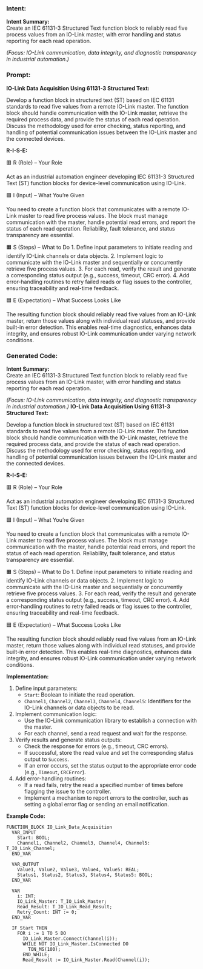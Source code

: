 ### Intent:
**Intent Summary:**  
Create an IEC 61131-3 Structured Text function block to reliably read five process values from an IO-Link master, with error handling and status reporting for each read operation.  

*(Focus: IO-Link communication, data integrity, and diagnostic transparency in industrial automation.)*

### Prompt:
**IO-Link Data Acquisition Using 61131-3 Structured Text:**

Develop a function block in structured text (ST) based on IEC 61131 standards to read five values from a remote IO-Link master. The function block should handle communication with the IO-Link master, retrieve the required process data, and provide the status of each read operation. Discuss the methodology used for error checking, status reporting, and handling of potential communication issues between the IO-Link master and the connected devices.

**R-I-S-E:**

🟥 R (Role) – Your Role

Act as an industrial automation engineer developing IEC 61131-3 Structured Text (ST) function blocks for device-level communication using IO-Link.

🟩 I (Input) – What You’re Given

You need to create a function block that communicates with a remote IO-Link master to read five process values. The block must manage communication with the master, handle potential read errors, and report the status of each read operation. Reliability, fault tolerance, and status transparency are essential.

🟧 S (Steps) – What to Do
	1.	Define input parameters to initiate reading and identify IO-Link channels or data objects.
	2.	Implement logic to communicate with the IO-Link master and sequentially or concurrently retrieve five process values.
	3.	For each read, verify the result and generate a corresponding status output (e.g., success, timeout, CRC error).
	4.	Add error-handling routines to retry failed reads or flag issues to the controller, ensuring traceability and real-time feedback.

🟦 E (Expectation) – What Success Looks Like

The resulting function block should reliably read five values from an IO-Link master, return those values along with individual read statuses, and provide built-in error detection. This enables real-time diagnostics, enhances data integrity, and ensures robust IO-Link communication under varying network conditions.

### Generated Code:
**Intent Summary:**  
Create an IEC 61131-3 Structured Text function block to reliably read five process values from an IO-Link master, with error handling and status reporting for each read operation.  

*(Focus: IO-Link communication, data integrity, and diagnostic transparency in industrial automation.)*
**IO-Link Data Acquisition Using 61131-3 Structured Text:**

Develop a function block in structured text (ST) based on IEC 61131 standards to read five values from a remote IO-Link master. The function block should handle communication with the IO-Link master, retrieve the required process data, and provide the status of each read operation. Discuss the methodology used for error checking, status reporting, and handling of potential communication issues between the IO-Link master and the connected devices.

**R-I-S-E:**

🟥 R (Role) – Your Role

Act as an industrial automation engineer developing IEC 61131-3 Structured Text (ST) function blocks for device-level communication using IO-Link.

🟩 I (Input) – What You’re Given

You need to create a function block that communicates with a remote IO-Link master to read five process values. The block must manage communication with the master, handle potential read errors, and report the status of each read operation. Reliability, fault tolerance, and status transparency are essential.

🟧 S (Steps) – What to Do
	1.	Define input parameters to initiate reading and identify IO-Link channels or data objects.
	2.	Implement logic to communicate with the IO-Link master and sequentially or concurrently retrieve five process values.
	3.	For each read, verify the result and generate a corresponding status output (e.g., success, timeout, CRC error).
	4.	Add error-handling routines to retry failed reads or flag issues to the controller, ensuring traceability and real-time feedback.

🟦 E (Expectation) – What Success Looks Like

The resulting function block should reliably read five values from an IO-Link master, return those values along with individual read statuses, and provide built-in error detection. This enables real-time diagnostics, enhances data integrity, and ensures robust IO-Link communication under varying network conditions.

**Implementation:**

1. Define input parameters:
	* `Start`: Boolean to initiate the read operation.
	* `Channel1`, `Channel2`, `Channel3`, `Channel4`, `Channel5`: Identifiers for the IO-Link channels or data objects to be read.
2. Implement communication logic:
	* Use the IO-Link communication library to establish a connection with the master.
	* For each channel, send a read request and wait for the response.
3. Verify results and generate status outputs:
	* Check the response for errors (e.g., timeout, CRC errors).
	* If successful, store the read value and set the corresponding status output to `Success`.
	* If an error occurs, set the status output to the appropriate error code (e.g., `Timeout`, `CRCError`).
4. Add error-handling routines:
	* If a read fails, retry the read a specified number of times before flagging the issue to the controller.
	* Implement a mechanism to report errors to the controller, such as setting a global error flag or sending an email notification.

**Example Code:**

```st
FUNCTION_BLOCK IO_Link_Data_Acquisition
  VAR_INPUT
    Start: BOOL;
    Channel1, Channel2, Channel3, Channel4, Channel5: T_IO_Link_Channel;
  END_VAR

  VAR_OUTPUT
    Value1, Value2, Value3, Value4, Value5: REAL;
    Status1, Status2, Status3, Status4, Status5: BOOL;
  END_VAR

  VAR
    i: INT;
    IO_Link_Master: T_IO_Link_Master;
    Read_Result: T_IO_Link_Read_Result;
    Retry_Count: INT := 0;
  END_VAR

  IF Start THEN
    FOR i := 1 TO 5 DO
      IO_Link_Master.Connect(Channel(i));
      WHILE NOT IO_Link_Master.IsConnected DO
        TON_MS(100);
      END_WHILE;
      Read_Result := IO_Link_Master.Read(Channel(i));

